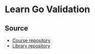 # Learn Go Validation

## Source

- [Course repository](https://github.com/ProgrammerZamanNow/belajar-golang-validation)
- [Library repository](https://github.com/go-playground/validator)
